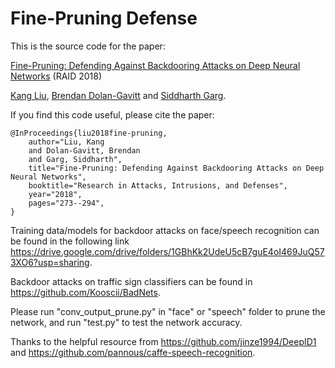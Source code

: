 # Fine-Pruning Defense

This is the source code for the paper:  

[Fine-Pruning: Defending Against Backdooring Attacks on Deep Neural Networks](https://link.springer.com/chapter/10.1007/978-3-030-00470-5_13) (RAID 2018)  

[Kang Liu](https://engineering.nyu.edu/kang-liu), [Brendan Dolan-Gavitt](https://engineering.nyu.edu/faculty/brendan-dolan-gavitt) and [Siddharth Garg](https://engineering.nyu.edu/faculty/siddharth-garg).

If you find this code useful, please cite the paper:   

    @InProceedings{liu2018fine-pruning,
        author="Liu, Kang
        and Dolan-Gavitt, Brendan
        and Garg, Siddharth",
        title="Fine-Pruning: Defending Against Backdooring Attacks on Deep Neural Networks",
        booktitle="Research in Attacks, Intrusions, and Defenses",
        year="2018",
        pages="273--294",
    }
 


Training data/models for backdoor attacks on face/speech recognition can be found in the following link
https://drive.google.com/drive/folders/1GBhKk2UdeU5cB7guE4oI469JuQ573XO6?usp=sharing.  

Backdoor attacks on traffic sign classifiers can be found in https://github.com/Kooscii/BadNets.  


Please run "conv_output_prune.py" in "face" or "speech" folder to prune the network, and run "test.py" to test the network accuracy.  

Thanks to the helpful resource from https://github.com/jinze1994/DeepID1 and https://github.com/pannous/caffe-speech-recognition.
